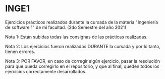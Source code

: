 # INGE1
Ejercicios prácticos realizados durante la cursada de la materia "Ingeniería de software 1" de mi facultad. (2do Semestre del año 2021)

Nota 1: Están subidas todas las consignas de las prácticas realizadas.

Nota 2: Los ejercicios fueron realizados DURANTE la cursada y por lo tanto, tienen errores.

Nota 3: POR FAVOR, en caso de corregir algún ejercicio, pasar la resolución para que pueda corregirlo en el repositorio, y que al final, queden todos los ejercicios correctamente desarrollados.

